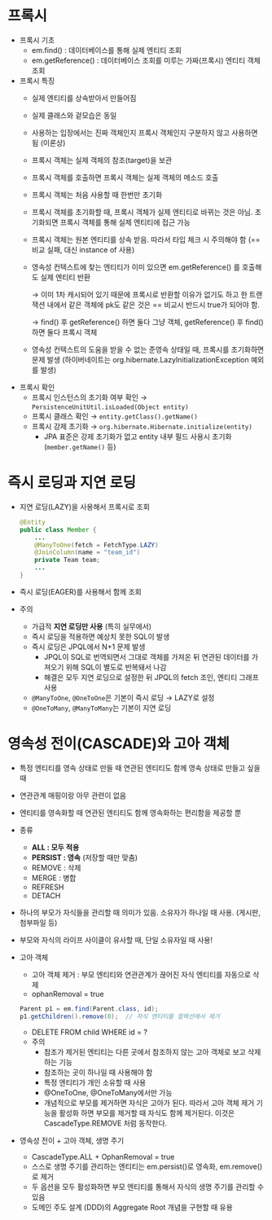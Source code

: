 # 프록시

- 프록시 기초
  - em.find() : 데이터베이스를 통해 실제 엔티티 조회
  - em.getReference() : 데이터베이스 조회를 미루는 가짜(프록시) 엔티티 객체 조회
- 프록시 특징
  - 실제 엔티티를 상속받아서 만들어짐
  - 실제 클래스와 겉모습은 동일
  - 사용하는 입장에서는 진짜 객체인지 프록시 객체인지 구분하지 않고 사용하면 됨 (이론상)
  - 프록시 객체는 실제 객체의 참조(target)을 보관
  - 프록시 객체를 호출하면 프록시 객체는 실제 객체의 메소드 호출

  - 프록시 객체는 처음 사용할 때 한번만 초기화
  - 프록시 객체를 초기화할 때, 프록시 객체가 실제 엔티티로 바뀌는 것은 아님. 초기화되면 프록시 객체를 통해 실제 엔티티에 접근 가능
  - 프록시 객체는 원본 엔티티를 상속 받음. 따라서 타입 체크 시 주의해야 함 (== 비교 실패, 대신 instance of 사용)
  - 영속성 컨텍스트에 찾는 엔티티가 이미 있으면 em.getReference() 를 호출해도 실제 엔티티 반환

      → 이미 1차 캐시되어 있기 때문에 프록시로 반환할 이유가 없기도 하고 한 트랜잭션 내에서 같은 객체에 pk도 같은 것은 == 비교시 반드시 true가 되어야 함.

      → find() 후 getReference() 하면 둘다 그냥 객체, getReference() 후 find() 하면 둘다 프록시 객체

  - 영속성 컨텍스트의 도움을 받을 수 없는 준영속 상태일 때, 프록시를 초기화하면 문제 발생 (하이버네이트는 org.hibernate.LazyInitializationException 예외를 발생)
- 프록시 확인
  - 프록시 인스턴스의 초기화 여부 확인 → `PersistenceUnitUtil.isLoaded(Object entity)`
  - 프록시 클래스 확인 → `entity.getClass().getName()`
  - 프록시 강제 초기화 → `org.hibernate.Hibernate.initialize(entity)`
      - JPA 표준은 강제 초기화가 없고 entity 내부 필드 사용시 초기화 (`member.getName()` 등)

# 즉시 로딩과 지연 로딩

- 지연 로딩(LAZY)을 사용해서 프록시로 조회
    
    ```java
    @Entity
    public class Member {
    	...
    	@ManyToOne(fetch = FetchType.LAZY)
    	@JoinColumn(name = "team_id")
    	private Team team;
    	...
    }
    ```
    
- 즉시 로딩(EAGER)를 사용해서 함께 조회
- 주의
    - 가급적 **지연 로딩만 사용** (특히 실무에서)
    - 즉시 로딩을 적용하면 예상치 못한 SQL이 발생
    - 즉시 로딩은 JPQL에서 N+1 문제 발생
        - JPQL이 SQL로 번역되면서 그대로 객체를 가져온 뒤 연관된 데이터를 가져오기 위해 SQL이 별도로 반복돼서 나감
        - 해결은 모두 지연 로딩으로 설정한 뒤 JPQL의 fetch 조인, 엔티티 그래프 사용
    - `@ManyToOne`, `@OneToOne`은 기본이 즉시 로딩 → LAZY로 설정
    - `@OneToMany`, `@ManyToMany`는 기본이 지연 로딩

# 영속성 전이(CASCADE)와 고아 객체

- 특정 엔티티를 영속 상태로 만들 때 연관된 엔티티도 함께 영속 상태로 만들고 싶을 때
- 연관관계 매핑이랑 아무 관련이 없음
- 엔티티를 영속화할 때 연관된 엔티티도 함께 영속화하는 편리함을 제공할 뿐
- 종류
    - **ALL : 모두 적용**
    - **PERSIST : 영속** (저장할 때만 맞춤)
    - REMOVE : 삭제
    - MERGE : 병합
    - REFRESH
    - DETACH
- 하나의 부모가 자식들을 관리할 때 의미가 있음. 소유자가 하나일 때 사용. (게시판, 첨부파일 등)
- 부모와 자식의 라이프 사이클이 유사할 때, 단일 소유자일 때 사용!
- 고아 객체
    - 고아 객체 제거 : 부모 엔티티와 연관관계가 끊어진 자식 엔티티를 자동으로 삭제
    - ophanRemoval = true
    
    ```java
    Parent p1 = em.find(Parent.class, id);
    p1.getChildren().remove(0);  // 자식 엔티티를 컬렉션에서 제거
    ```
    
    - DELETE FROM child WHERE id = ?
    - 주의
        - 참조가 제거된 엔티티는 다른 곳에서 참조하지 않는 고아 객체로 보고 삭제하는 기능
        - 참조하는 곳이 하나일 때 사용해야 함
        - 특정 엔티티가 개인 소유할 때 사용
        - @OneToOne, @OneToMany에서만 가능
        - 개념적으로 부모를 제거하면 자식은 고아가 된다. 따라서 고아 객체 제거 기능을 활성화 하면 부모를 제거할 때 자식도 함께 제거된다. 이것은 CascadeType.REMOVE 처럼 동작한다.
- 영속성 전이 + 고아 객체, 생명 주기
    - CascadeType.ALL + OphanRemoval = true
    - 스스로 생명 주기를 관리하는 엔티티는 em.persist()로 영속화, em.remove()로 제거
    - 두 옵션을 모두 활성화하면 부모 엔티티를 통해서 자식의 생명 주기를 관리할 수 있음
    - 도메인 주도 설계 (DDD)의 Aggregate Root 개념을 구현할 때 유용
